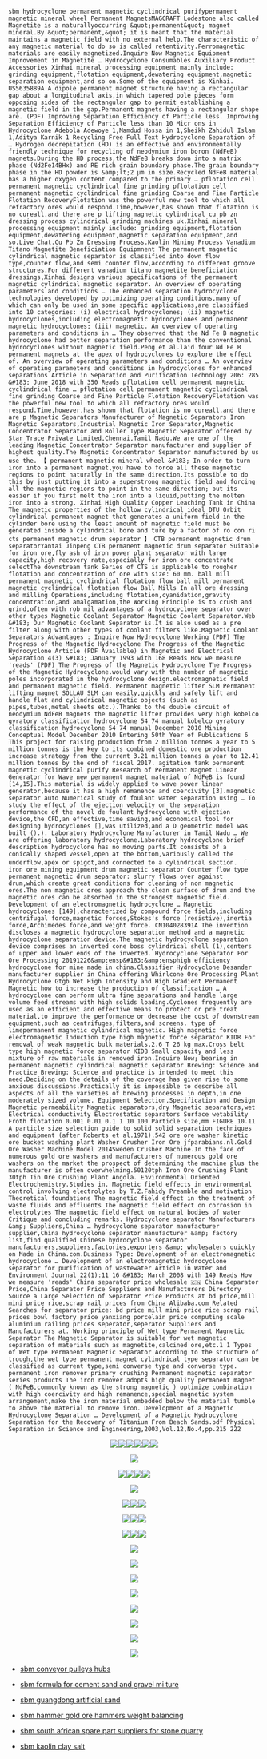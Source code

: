 
```
sbm hydrocyclone permanent magnetic cyclindrical purifypermanent magnetic mineral wheel Permanent MagnetsMAGCRAFT Lodestone also called Magnetite is a naturallyoccurring &quot;permanent&quot; magnet mineral.By &quot;permanent,&quot; it is meant that the material maintains a magnetic field with no external help.The characteristic of any magnetic material to do so is called retentivity.Ferromagnetic materials are easily magnetized.Inquire Now Magnetic Equipment Improvement in Magnetite … Hydrocyclone Consumables Auxiliary Product Accessories Xinhai mineral processing equipment mainly include: grinding equipment,flotation equipment,dewatering equipment,magnetic separation equipment,and so on.Some of the equipment is Xinhai. US5635889A A dipole permanent magnet structure having a rectangular gap about a longitudinal axis,in which tapered pole pieces form opposing sides of the rectangular gap to permit establishing a magnetic field in the gap.Permanent magnets having a rectangular shape are. (PDF) Improving Separation Efficiency of Particle less. Improving Separation Efficiency of Particle less than 10 Micr ons in Hydrocyclone Adebola Adewoye 1,Mamdud Hossa in 1,Sheikh Zahidul Islam 1,Aditya Karnik 1 Recycling Free Full Text Hydrocyclone Separation of … Hydrogen decrepitation (HD) is an effective and environmentally friendly technique for recycling of neodymium iron boron (NdFeB) magnets.During the HD process,the NdFeB breaks down into a matrix phase (Nd2Fe14BHx) and RE rich grain boundary phase.The grain boundary phase in the HD powder is &amp;lt;2 μm in size.Recycled NdFeB material has a higher oxygen content compared to the primary … pflotation cell permanent magnetic cyclindrical fine grinding pflotation cell permanent magnetic cyclindrical fine grinding Coarse and Fine Particle Flotation RecoveryFlotation was the powerful new tool to which all refractory ores would respond.Time,however,has shown that flotation is no cureall,and there are p lifting magnetic cylindrical cu pb zn dressing process cylindrical grinding machines uk.Xinhai mineral processing equipment mainly include: grinding equipment,flotation equipment,dewatering equipment,magnetic separation equipment,and so.Live Chat.Cu Pb Zn Dressing Process.Kaolin Mining Process Vanadium Titano Magnetite Beneficiation Equipmnent The permanent magnetic cylindrical magnetic separator is classified into down flow type,counter flow,and semi counter flow,according to different groove structures.For different vanadium titano magnetite beneficiation dressings,Xinhai designs various specifications of the permanent magnetic cylindrical magnetic separator. An overview of operating parameters and conditions … The enhanced separation hydrocyclone technologies developed by optimizing operating conditions,many of which can only be used in some specific applications,are classified into 10 categories: (i) electrical hydrocyclones; (ii) magnetic hydrocyclones,including electromagnetic hydrocyclones and permanent magnetic hydrocyclones; (iii) magnetic. An overview of operating parameters and conditions in … They observed that the Nd Fe B magnetic hydrocyclone had better separation performance than the conventional hydrocyclones without magnetic field.Peng et al.laid four Nd Fe B permanent magnets at the apex of hydrocyclones to explore the effect of. An overview of operating parameters and conditions … An overview of operating parameters and conditions in hydrocyclones for enhanced separations Article in Separation and Purification Technology 206: 285 &#183; June 2018 with 350 Reads pflotation cell permanent magnetic cyclindrical fine … pflotation cell permanent magnetic cyclindrical fine grinding Coarse and Fine Particle Flotation RecoveryFlotation was the powerful new tool to which all refractory ores would respond.Time,however,has shown that flotation is no cureall,and there are p Magnetic Separators Manufacturer of Magnetic Separators Iron Magnetic Separators,Industrial Magnetic Iron Separator,Magnetic Concentrator Separator and Roller Type Magnetic Separator offered by Star Trace Private Limited,Chennai,Tamil Nadu.We are one of the leading Magnetic Concentrator Separator manufacturer and supplier of highest quality.The Magnetic Concentrator Separator manufactured by us use the. 【 permanent magnetic mineral wheel &#183; In order to turn iron into a permanent magnet,you have to force all these magnetic regions to point naturally in the same direction.Its possible to do this by just putting it into a superstrong magnetic field and forcing all the magnetic regions to point in the same direction; but its easier if you first melt the iron into a liquid,putting the molten iron into a strong. Xinhai High Quality Copper Leaching Tank in China The magnetic properties of the hollow cylindrical ideal DTU Orbit cylindrical permanent magnet that generates a uniform field in the cylinder bore using the least amount of magnetic field must be generated inside a cylindrical bore and ture by a factor of ro con ri cts permanent magnetic drum separator 】 CTB permanent magnetic drum separatorYantai Jinpeng CTB permanent magnetic drum separator Suitable for iron ore,fly ash of iron power plant separator with large capacity,high recovery rate,especially for iron ore concentrate selectThe downstream tank Series of CTS is applicable to rougher flotation and concentration of ore with size: 60 mm. ball mill permanent magnetic cyclindrical flotation flow ball mill permanent magnetic cyclindrical flotation flow Ball Mills In all ore dressing and milling Operations,including flotation,cyanidation,gravity concentration,and amalgamation,the Working Principle is to crush and grind,often with rob mil advantages of a hydrocyclone separator over other types Magnetic Coolant Separator Magnetic Coolant Separator.Web &#183; Our Magnetic Coolant Separator is.It is also used as a pre filter along with other types of coolant filters like.Magnetic Coolant Separators Advantages : Inquire Now Hydrocyclone Working (PDF) The Progress of the Magnetic Hydrocyclone The Progress of the Magnetic Hydrocyclone Article (PDF Available) in Magnetic and Electrical Separation 4(3) &#183; January 1993 with 168 Reads How we measure 'reads' (PDF) The Progress of the Magnetic Hydrocyclone The Progress of the Magnetic Hydrocyclone.would vary with the number of magnetic poles incorporated in the hydrocyclone design.electromagnetic field and permanent magnetic field. Permanent magnetic lifter SLM Permanent lifting magnet SOLLAU SLM can easily,quickly and safely lift and handle flat and cylindrical magnetic objects (such as pipes,tubes,metal sheets etc.).Thanks to the double circuit of neodymium NdFeB magnets the magnetic lifter provides very high kobelco gyratory classification hydrocyclone 54 74 manual kobelco gyratory classification hydrocyclone 54 74 manual December 2010 Mining Conceptual Model December 2010 Entering 50th Year of Publications 6 This project for raising production from 2 million tonnes a year to 5 million tonnes is the key to its combined domestic ore production increase strategy from the current 3.21 million tonnes a year to 12.41 million tonnes by the end of fiscal 2017. agitation tank permanent magnetic cyclindrical purify Research of Permanent Magnet Linear Generator for Wave new permanent magnet material of NdFeB is found [14,15].This material is widely applied to wave power linear generator,because it has a high remanence and coercivity [3].magnetic separator auto Numerical study of foulant water separation using … To study the effect of the ejection velocity on the separation performance of the novel de foulant hydrocyclone with ejection device,the CFD,an effective,time saving,and economical tool for designing hydrocyclones [],was utilized,and a D geometric model was built ().). Laboratory Hydrocyclone Manufacturer in Tamil Nadu … We are offering laboratory hydrocyclone.Laboratory hydrocyclone brief description hydrocyclone has no moving parts.It consists of a conically shaped vessel,open at the bottom,variously called the underflow,apex or spigot,and connected to a cylindrical section. 「 iron ore mining equipment drum magnetic separator Counter flow type permanent magnetic drum separator: slurry flows over against drum,which create great conditions for cleaning of non magnetic ores.The non magnetic ores approach the clean surface of drum and the magnetic ores can be absorbed in the strongest magnetic field. Development of an electromagnetic hydrocyclone … Magnetic hydrocyclones [149],characterized by compound force fields,including centrifugal force,magnetic forces,Stokes's force (resistive),inertia force,Archimedes force,and weight force. CN104028391A The invention discloses a magnetic hydrocyclone separation method and a magnetic hydrocyclone separation device.The magnetic hydrocyclone separation device comprises an inverted cone boss cylindrical shell (1),centers of upper and lower ends of the inverted. Hydrocyclone Separator For Ore Processing 20191226&amp;ensp&#183;&amp;ensphigh efficiency hydrocyclone for mine made in china.Classifier Hydrocyclone Desander manufacturer supplier in China offering Whirlcone Ore Processing Plant Hydrocyclone Gtgb Wet High Intensity and High Gradient Permanent Magnetic how to increase the production of classification … A hydrocyclone can perform ultra fine separations and handle large volume feed streams with high solids loading.Cyclones frequently are used as an efficient and effective means to protect or pre treat material,to improve the performance or decrease the cost of downstream equipment,such as centrifuges,filters,and screens. type of limepermanent magnetic cylindrical magnetic. High magnetic force electromagnetic Induction type high magnetic force separator KIDR For removal of weak magnetic bulk materials.2.6 T 26 kg max.Cross belt type high magnetic force separator KIDB Small capacity and less mixture of raw materials in removed iron.Inquire Now; bearing in permanent magnetic cylindrical magnetic separator Brewing: Science and Practice Brewing: Science and practice is intended to meet this need.Deciding on the details of the coverage has given rise to some anxious discussions.Practically it is impossible to describe all aspects of all the varieties of brewing processes in depth,in one moderately sized volume. Equipment Selection,Specification and Design Magnetic permeability Magnetic separators,dry Magnetic separators,wet Electrical conductivity Electrostatic separators Surface wetability Froth flotation 0.001 0.01 0.1 1 10 100 Particle size,mm FIGURE 10.11 A particle size selection guide to solid solid separation techniques and equipment (after Roberts et al.1971).542 ore ore washer kinetic ore bucket washing plant Washer Crusher Iron Ore jfparabians.nl.Gold Ore Washer Machine Model 2014Sweden Crusher Machine.In the face of numerous gold ore washers and manufacturers of numerous gold ore washers on the market the prospect of determining the machine plus the manufacturer is often overwhelming.50120tph Iron Ore Crushing Plant 30tph Tin Ore Crushing Plant Angola. Environmental Oriented Electrochemistry.Studies in. Magnetic field effects in environmental control involving electrolytes by T.Z.Fahidy Preamble and motivation Theoretical foundations The magnetic field effect in the treatment of waste fluids and effluents The magnetic field effect on corrosion in electrolytes The magnetic field effect on natural bodies of water Critique and concluding remarks. Hydrocyclone separator Manufacturers &amp; Suppliers,China … hydrocyclone separator manufacturer supplier,China hydrocyclone separator manufacturer &amp; factory list,find qualified Chinese hydrocyclone separator manufacturers,suppliers,factories,exporters &amp; wholesalers quickly on Made in China.com.Business Type: Development of an electromagnetic hydrocyclone … Development of an electromagnetic hydrocyclone separator for purification of wastewater Article in Water and Environment Journal 22(1):11 16 &#183; March 2008 with 149 Reads How we measure 'reads' China separator price wholesale 🇨🇳 China Separator Price,China Separator Price Suppliers and Manufacturers Directory Source a Large Selection of Separator Price Products at bd price,mill mini price rice,scrap rail prices from China Alibaba.com Related Searches for separator price: bd price mill mini price rice scrap rail prices bowl factory price yanxiang porcelain price computing scale aluminium railing prices seperator,seperator Suppliers and Manufacturers at. Working principle of Wet type Permanent Magnetic Separator The Magnetic Separator is suitable for wet magnetic separation of materials such as magnetite,calcined ore,etc.1 1 Types of Wet type Permanent Magnetic Separator According to the structure of trough,the wet type permanent magnet cylindrical type separator can be classified as current type,semi converse type and converse type. permanent iron remover primary crushing Permanent magnetic separator series products The iron remover adopts high quality permanent magnet ( NdFeB,commonly known as the strong magnetic ) optimize combination with high coercivity and high remanence,special magnetic system arrangement,make the iron material embedded below the material tumble to above the material to remove iron. Development of a Magnetic Hydrocyclone Separation … Development of a Magnetic Hydrocyclone Separation for the Recovery of Titanium From Beach Sands.pdf Physical Separation in Science and Engineering,2003,Vol.12,No.4,pp.215 222 
```

<div align="center">
  
<a rel="nofollow" href="https://m.shibang-china.com?f=github&k=sbm+hydrocyclone+permanent+magnetic+cyclindrical+purify"><img src="https://static.shibang-china.com/en/l.png"></a><img src="https://static.shibang-china.com/en/hw.png"><a rel="nofollow" href="https://m.shibang-china.com/product/?f=github&k=sbm+hydrocyclone+permanent+magnetic+cyclindrical+purify"><img src="https://static.shibang-china.com/en/p.png"></a><a rel="nofollow" href="https://m.shibang-china.com/cases/?f=github&k=sbm+hydrocyclone+permanent+magnetic+cyclindrical+purify"><img src="https://static.shibang-china.com/en/c.png"></a><a rel="nofollow" href="https://m.shibang-china.com/news/?f=github&k=sbm+hydrocyclone+permanent+magnetic+cyclindrical+purify"><img src="https://static.shibang-china.com/en/n.png"></a><a rel="nofollow" href="https://m.shibang-china.com?f=github&k=sbm+hydrocyclone+permanent+magnetic+cyclindrical+purify"><img src="https://static.shibang-china.com/en/m.png"></a>

<a rel="nofollow" href="https://m.shibang-china.com/product/?f=github&k=sbm+hydrocyclone+permanent+magnetic+cyclindrical+purify"><img src="https://static.shibang-china.com/en/b.jpg"></a>
  
<a rel="nofollow" href="https://m.shibang-china.com/solution-aggregate.html?f=github&k=sbm+hydrocyclone+permanent+magnetic+cyclindrical+purify"><img src="https://static.shibang-china.com/en/a.jpg"></a><a rel="nofollow" href="https://m.shibang-china.com/solution-mine.html?f=github&k=sbm+hydrocyclone+permanent+magnetic+cyclindrical+purify"><img src="https://static.shibang-china.com/en/m.jpg"></a><a rel="nofollow" href="https://m.shibang-china.com/solution-mill.html?f=github&k=sbm+hydrocyclone+permanent+magnetic+cyclindrical+purify"><img src="https://static.shibang-china.com/en/g.jpg"></a><a rel="nofollow" href="https://m.shibang-china.com/solution-epc.html?f=github&k=sbm+hydrocyclone+permanent+magnetic+cyclindrical+purify"><img src="https://static.shibang-china.com/en/e.jpg"></a>

<a rel="nofollow" href="https://m.shibang-china.com/product/?f=github&k=sbm+hydrocyclone+permanent+magnetic+cyclindrical+purify"><img src="https://static.shibang-china.com/en/a-p.png"></a>

<a rel="nofollow" href="https://m.shibang-china.com/product/crusher/c6x.html?f=github&k=sbm+hydrocyclone+permanent+magnetic+cyclindrical+purify"><img src="https://static.shibang-china.com/en/j.jpg"></a><a rel="nofollow" href="https://m.shibang-china.com/product/crusher/ci5x.html?f=github&k=sbm+hydrocyclone+permanent+magnetic+cyclindrical+purify"><img src="https://static.shibang-china.com/en/i.jpg"></a><a rel="nofollow" href="https://m.shibang-china.com/product/crusher/hst.html?f=github&k=sbm+hydrocyclone+permanent+magnetic+cyclindrical+purify"><img src="https://static.shibang-china.com/en/c.jpg"></a>

<a rel="nofollow" href="https://m.shibang-china.com/product/mill/mtw.html?f=github&k=sbm+hydrocyclone+permanent+magnetic+cyclindrical+purify"><img src="https://static.shibang-china.com/en/mtw.jpg"></a><a rel="nofollow" href="https://m.shibang-china.com/product/mill/scm.html?f=github&k=sbm+hydrocyclone+permanent+magnetic+cyclindrical+purify"><img src="https://static.shibang-china.com/en/scm.jpg"></a><a rel="nofollow" href="https://m.shibang-china.com/product/mill/lm.html?f=github&k=sbm+hydrocyclone+permanent+magnetic+cyclindrical+purify"><img src="https://static.shibang-china.com/en/lm.jpg"></a>

<a rel="nofollow" href="https://m.shibang-china.com/product/sand/vsi6x.html?f=github&k=sbm+hydrocyclone+permanent+magnetic+cyclindrical+purify"><img src="https://static.shibang-china.com/en/6x.jpg"></a><a rel="nofollow" href="https://m.shibang-china.com/product/sand/vu.html?f=github&k=sbm+hydrocyclone+permanent+magnetic+cyclindrical+purify"><img src="https://static.shibang-china.com/en/vu.jpg"></a><a rel="nofollow" href="https://m.shibang-china.com/product/mobile/klun.html?f=github&k=sbm+hydrocyclone+permanent+magnetic+cyclindrical+purify"><img src="https://static.shibang-china.com/en/k.jpg"></a>

<a rel="nofollow" href="https://m.shibang-china.com/cases/?f=github&k=sbm+hydrocyclone+permanent+magnetic+cyclindrical+purify"><img src="https://static.shibang-china.com/en/case.png"></a>

<a rel="nofollow" href="https://m.shibang-china.com/cases/aggregate/202.html?f=github&k=sbm+hydrocyclone+permanent+magnetic+cyclindrical+purify"><img src="https://static.shibang-china.com/en/c-1.jpg"></a>

<a rel="nofollow" href="https://m.shibang-china.com/cases/aggregate/203.html?f=github&k=sbm+hydrocyclone+permanent+magnetic+cyclindrical+purify"><img src="https://static.shibang-china.com/en/c-2.jpg"></a>

<a rel="nofollow" href="https://m.shibang-china.com/cases/mill/123.html?f=github&k=sbm+hydrocyclone+permanent+magnetic+cyclindrical+purify"><img src="https://static.shibang-china.com/en/c-3.jpg"></a>

<a rel="nofollow" href="https://m.shibang-china.com/contact_us.html?f=github&k=sbm+hydrocyclone+permanent+magnetic+cyclindrical+purify"><img src="https://static.shibang-china.com/en/contact.png"></a>

<a rel="nofollow" href="https://swt.shibang-china.com/?f=github&k=sbm+hydrocyclone+permanent+magnetic+cyclindrical+purify"><img src="https://static.shibang-china.com/en/chat.png"></a>

<a rel="nofollow" href="https://whatsapp.shibangsoft.com/WhatsApp.php?f=github&k=sbm+hydrocyclone+permanent+magnetic+cyclindrical+purify"><img src="https://static.shibang-china.com/en/whatsapp.png"></a>

<a rel="nofollow" href="https://m.shibang-china.com/?f=github&k=sbm+hydrocyclone+permanent+magnetic+cyclindrical+purify"><img src="https://static.shibang-china.com/en/website.png"></a>

</div>


* [sbm conveyor pulleys hubs](sbm%20conveyor%20pulleys%20hubs.md)

* [sbm formula for cement sand and gravel mi ture](sbm%20formula%20for%20cement%20sand%20and%20gravel%20mi%20ture.md)

* [sbm guangdong artificial sand](sbm%20guangdong%20artificial%20sand.md)

* [sbm hammer gold ore hammers weight balancing](sbm%20hammer%20gold%20ore%20hammers%20weight%20balancing.md)

* [sbm south african spare part suppliers for stone quarry](sbm%20south%20african%20spare%20part%20suppliers%20for%20stone%20quarry.md)

* [sbm kaolin clay salt](sbm%20kaolin%20clay%20salt.md)